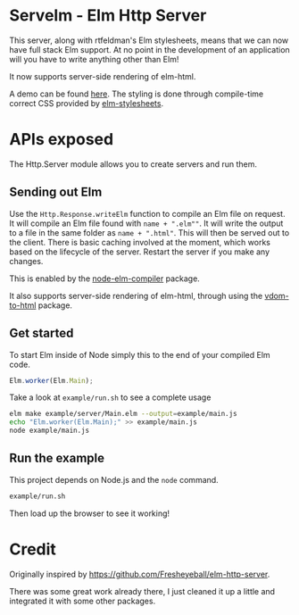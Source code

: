 # Servelm - Elm Http Server

This server, along with rtfeldman's Elm stylesheets, means that we can now have full stack Elm support. At no point in the development of an application will you have to write anything other than Elm!

It now supports server-side rendering of elm-html.

A demo can be found [here](http://107.170.81.176/). The styling is done through compile-time correct CSS provided by [elm-stylesheets](https://github.com/rtfeldman/elm-stylesheets).

# APIs exposed

The Http.Server module allows you to create servers and run them.

## Sending out Elm

Use the `Http.Response.writeElm` function to compile an Elm file on request. It will compile an Elm file found with `name + ".elm""`. It will write the output to a file in the same folder as `name + ".html"`. This will then be served out to the client. There is basic caching involved at the moment, which works based on the lifecycle of the server. Restart the server if you make any changes.

This is enabled by the [node-elm-compiler](https://github.com/rtfeldman/node-elm-compiler) package.

It also supports server-side rendering of elm-html, through using the [vdom-to-html](https://github.com/nthtran/vdom-to-html) package.


## Get started

To start Elm inside of Node simply this to the end of your compiled Elm code.

```JavaScript
Elm.worker(Elm.Main);
```

Take a look at `example/run.sh` to see a complete usage

```bash
elm make example/server/Main.elm --output=example/main.js
echo "Elm.worker(Elm.Main);" >> example/main.js
node example/main.js
```

## Run the example

This project depends on Node.js and the `node` command.

```bash
example/run.sh
```

Then load up the browser to see it working!


# Credit

Originally inspired by https://github.com/Fresheyeball/elm-http-server.

There was some great work already there, I just cleaned it up a little and integrated it with some other packages.

